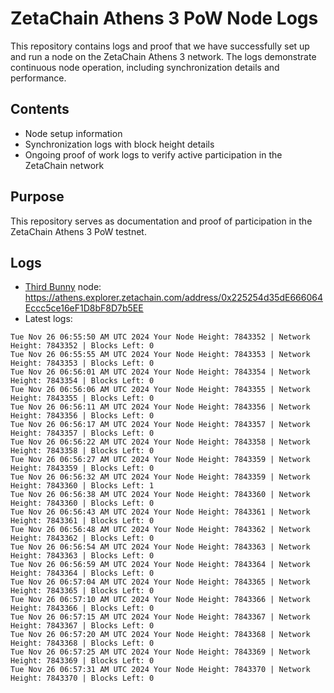 # ZetaChain Athens 3 PoW Node Logs
This repository contains logs and proof that we have successfully set up and run a node on the ZetaChain Athens 3 network. The logs demonstrate continuous node operation, including synchronization details and performance.

## Contents
- Node setup information
- Synchronization logs with block height details
- Ongoing proof of work logs to verify active participation in the ZetaChain network

## Purpose
This repository serves as documentation and proof of participation in the ZetaChain Athens 3 PoW testnet.

## Logs

- [Third Bunny](https://thirdbunny.xyz/) node: https://athens.explorer.zetachain.com/address/0x225254d35dE666064Eccc5ce16eF1D8bF8D7b5EE
- Latest logs:
```
Tue Nov 26 06:55:50 AM UTC 2024 Your Node Height: 7843352 | Network Height: 7843352 | Blocks Left: 0
Tue Nov 26 06:55:55 AM UTC 2024 Your Node Height: 7843353 | Network Height: 7843353 | Blocks Left: 0
Tue Nov 26 06:56:01 AM UTC 2024 Your Node Height: 7843354 | Network Height: 7843354 | Blocks Left: 0
Tue Nov 26 06:56:06 AM UTC 2024 Your Node Height: 7843355 | Network Height: 7843355 | Blocks Left: 0
Tue Nov 26 06:56:11 AM UTC 2024 Your Node Height: 7843356 | Network Height: 7843356 | Blocks Left: 0
Tue Nov 26 06:56:17 AM UTC 2024 Your Node Height: 7843357 | Network Height: 7843357 | Blocks Left: 0
Tue Nov 26 06:56:22 AM UTC 2024 Your Node Height: 7843358 | Network Height: 7843358 | Blocks Left: 0
Tue Nov 26 06:56:27 AM UTC 2024 Your Node Height: 7843359 | Network Height: 7843359 | Blocks Left: 0
Tue Nov 26 06:56:32 AM UTC 2024 Your Node Height: 7843359 | Network Height: 7843360 | Blocks Left: 1
Tue Nov 26 06:56:38 AM UTC 2024 Your Node Height: 7843360 | Network Height: 7843360 | Blocks Left: 0
Tue Nov 26 06:56:43 AM UTC 2024 Your Node Height: 7843361 | Network Height: 7843361 | Blocks Left: 0
Tue Nov 26 06:56:48 AM UTC 2024 Your Node Height: 7843362 | Network Height: 7843362 | Blocks Left: 0
Tue Nov 26 06:56:54 AM UTC 2024 Your Node Height: 7843363 | Network Height: 7843363 | Blocks Left: 0
Tue Nov 26 06:56:59 AM UTC 2024 Your Node Height: 7843364 | Network Height: 7843364 | Blocks Left: 0
Tue Nov 26 06:57:04 AM UTC 2024 Your Node Height: 7843365 | Network Height: 7843365 | Blocks Left: 0
Tue Nov 26 06:57:10 AM UTC 2024 Your Node Height: 7843366 | Network Height: 7843366 | Blocks Left: 0
Tue Nov 26 06:57:15 AM UTC 2024 Your Node Height: 7843367 | Network Height: 7843367 | Blocks Left: 0
Tue Nov 26 06:57:20 AM UTC 2024 Your Node Height: 7843368 | Network Height: 7843368 | Blocks Left: 0
Tue Nov 26 06:57:25 AM UTC 2024 Your Node Height: 7843369 | Network Height: 7843369 | Blocks Left: 0
Tue Nov 26 06:57:31 AM UTC 2024 Your Node Height: 7843370 | Network Height: 7843370 | Blocks Left: 0
```
